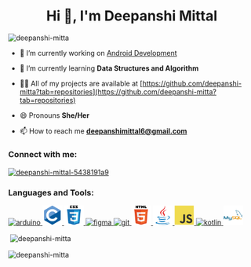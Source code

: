 <h1 align="center">Hi 👋, I'm Deepanshi Mittal</h1>
<p align="left"> <img src="https://komarev.com/ghpvc/?username=deepanshi-mitta&label=Profile%20views&color=0e75b6&style=flat" alt="deepanshi-mitta" /> </p>

- 🔭 I’m currently working on [Android Development](https://github.com/komal-bindal/CarpoolSystem)

- 🌱 I’m currently learning **Data Structures and Algorithm**

- 👨‍💻 All of my projects are available at [https://github.com/deepanshi-mitta?tab=repositories](https://github.com/deepanshi-mitta?tab=repositories)

- 😄 Pronouns **She/Her**

- 📫 How to reach me **deepanshimittal6@gmail.com**

<h3 align="left">Connect with me:</h3>
<p align="left">
<a href="https://www.linkedin.com/in/deepanshi-mittal-5438191a9/" target="blank"><img align="center" src="https://raw.githubusercontent.com/rahuldkjain/github-profile-readme-generator/master/src/images/icons/Social/linked-in-alt.svg" alt="deepanshi-mittal-5438191a9" height="30" width="40" /></a>
</p>

<h3 align="left">Languages and Tools:</h3>
<p align="left"> <a href="https://www.arduino.cc/" target="_blank"> <img src="https://cdn.worldvectorlogo.com/logos/arduino-1.svg" alt="arduino" width="40" height="40"/> </a> <a href="https://www.cprogramming.com/" target="_blank"> <img src="https://raw.githubusercontent.com/devicons/devicon/master/icons/c/c-original.svg" alt="c" width="40" height="40"/> </a> <a href="https://www.w3schools.com/css/" target="_blank"> <img src="https://raw.githubusercontent.com/devicons/devicon/master/icons/css3/css3-original-wordmark.svg" alt="css3" width="40" height="40"/> </a> <a href="https://www.figma.com/" target="_blank"> <img src="https://www.vectorlogo.zone/logos/figma/figma-icon.svg" alt="figma" width="40" height="40"/> </a> <a href="https://git-scm.com/" target="_blank"> <img src="https://www.vectorlogo.zone/logos/git-scm/git-scm-icon.svg" alt="git" width="40" height="40"/> </a> <a href="https://www.w3.org/html/" target="_blank"> <img src="https://raw.githubusercontent.com/devicons/devicon/master/icons/html5/html5-original-wordmark.svg" alt="html5" width="40" height="40"/> </a> <a href="https://www.java.com" target="_blank"> <img src="https://raw.githubusercontent.com/devicons/devicon/master/icons/java/java-original.svg" alt="java" width="40" height="40"/> </a> <a href="https://developer.mozilla.org/en-US/docs/Web/JavaScript" target="_blank"> <img src="https://raw.githubusercontent.com/devicons/devicon/master/icons/javascript/javascript-original.svg" alt="javascript" width="40" height="40"/> </a> <a href="https://kotlinlang.org" target="_blank"> <img src="https://www.vectorlogo.zone/logos/kotlinlang/kotlinlang-icon.svg" alt="kotlin" width="40" height="40"/> </a> <a href="https://www.mysql.com/" target="_blank"> <img src="https://raw.githubusercontent.com/devicons/devicon/master/icons/mysql/mysql-original-wordmark.svg" alt="mysql" width="40" height="40"/> </a> </p>

<p>&nbsp;<img align="center" src="https://github-readme-stats.vercel.app/api?username=deepanshi-mitta&show_icons=true&locale=en" alt="deepanshi-mitta" /></p>

<p><img align="center" src="https://github-readme-streak-stats.herokuapp.com/?user=deepanshi-mitta&" alt="deepanshi-mitta" /></p>
